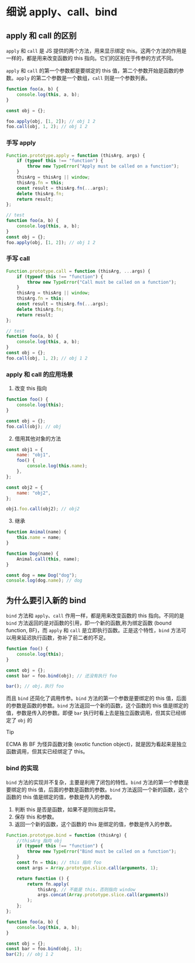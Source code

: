# 细说 apply、call、bind

## apply 和 call 的区别

`apply` 和 `call` 是 JS 提供的两个方法，用来显示绑定 this。这两个方法的作用是一样的，都是用来改变函数的 this 指向。它们的区别在于传参的方式不同。

`apply` 和 `call` 的第一个参数都是要绑定的 this 值，第二个参数开始是函数的参数。`apply` 的第二个参数是一个数组，`call` 则是一个参数列表。

```javascript
function foo(a, b) {
    console.log(this, a, b);
}

const obj = {};

foo.apply(obj, [1, 2]); // obj 1 2
foo.call(obj, 1, 2); // obj 1 2
```

### 手写 apply

```javascript
Function.prototype.apply = function (thisArg, args) {
    if (typeof this !== "function") {
        throw new TypeError("Apply must be called on a function");
    }
    thisArg = thisArg || window;
    thisArg.fn = this;
    const result = thisArg.fn(...args);
    delete thisArg.fn;
    return result;
};

// test
function foo(a, b) {
    console.log(this, a, b);
}
const obj = {};
foo.apply(obj, [1, 2]); // obj 1 2
```

### 手写 call

```javascript
Function.prototype.call = function (thisArg, ...args) {
    if (typeof this !== "function") {
        throw new TypeError("Call must be called on a function");
    }
    thisArg = thisArg || window;
    thisArg.fn = this;
    const result = thisArg.fn(...args);
    delete thisArg.fn;
    return result;
};

// test
function foo(a, b) {
    console.log(this, a, b);
}
const obj = {};
foo.call(obj, 1, 2); // obj 1 2
```

### apply 和 call 的应用场景

1. 改变 this 指向

```javascript
function foo() {
    console.log(this);
}

const obj = {};
foo.call(obj); // obj
```

2. 借用其他对象的方法

```javascript
const obj1 = {
    name: "obj1",
    foo() {
        console.log(this.name);
    },
};

const obj2 = {
    name: "obj2",
};

obj1.foo.call(obj2); // obj2
```

3. 继承

```javascript
function Animal(name) {
    this.name = name;
}

function Dog(name) {
    Animal.call(this, name);
}

const dog = new Dog("dog");
console.log(dog.name); // dog
```

## 为什么要引入新的 bind

`bind` 方法和 `apply`、`call` 作用一样，都是用来改变函数的 this 指向。不同的是 `bind` 方法返回的是对函数的引用，即一个新的函数,称为绑定函数 (bound function, BF)，而 `apply` 和 `call` 是立即执行函数。正是这个特性，`bind` 方法可以用来延迟执行函数，弥补了前二者的不足。

```javascript
function foo() {
    console.log(this);
}

const obj = {};
const bar = foo.bind(obj); // 还没有执行 foo

bar(); // obj，执行 foo
```

而且 `bind` 还简化了调用传参。`bind` 方法的第一个参数是要绑定的 this 值，后面的参数是函数的参数。`bind` 方法返回一个新的函数，这个函数的 this 值是绑定的值，参数是传入的参数。即便 `bar` 执行时看上去是独立函数调用，但其实已经绑定了 `obj` 的

> [!tip]
> ECMA 称 BF 为怪异函数对象 (exotic function object)，就是因为看起来是独立函数调用，但其实已经绑定了 this。

### bind 的实现

`bind` 方法的实现并不复杂，主要是利用了闭包的特性。`bind` 方法的第一个参数是要绑定的 this 值，后面的参数是函数的参数。`bind` 方法返回一个新的函数，这个函数的 this 值是绑定的值，参数是传入的参数。

1. 判断 this 是否是函数，如果不是则抛出异常。
2. 保存 this 和参数。
3. 返回一个新的函数，这个函数的 this 是绑定的值，参数是传入的参数。

```javascript
Function.prototype.bind = function (thisArg) {
    //thisArg 指向 obj
    if (typeof this !== "function") {
        throw new TypeError("Bind must be called on a function");
    }
    const fn = this; // this 指向 foo
    const args = Array.prototype.slice.call(arguments, 1);

    return function () {
        return fn.apply(
            thisArg, // 不能是 this，否则指向 window
            args.concat(Array.prototype.slice.call(arguments))
        );
    };
};

function foo(a, b) {
    console.log(this, a, b);
}

const obj = {};
const bar = foo.bind(obj, 1);
bar(2); // obj 1 2
```
